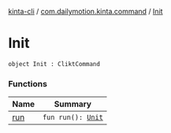 [kinta-cli](../../index.md) / [com.dailymotion.kinta.command](../index.md) / [Init](./index.md)

# Init

`object Init : CliktCommand`

### Functions

| Name | Summary |
|---|---|
| [run](run.md) | `fun run(): `[`Unit`](https://kotlinlang.org/api/latest/jvm/stdlib/kotlin/-unit/index.html) |
